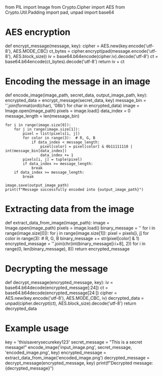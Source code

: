 from PIL import Image
from Crypto.Cipher import AES
from Crypto.Util.Padding import pad, unpad
import base64

# AES encryption
def encrypt_message(message, key):
    cipher = AES.new(key.encode('utf-8'), AES.MODE_CBC)
    ct_bytes = cipher.encrypt(pad(message.encode('utf-8'), AES.block_size))
    iv = base64.b64encode(cipher.iv).decode('utf-8')
    ct = base64.b64encode(ct_bytes).decode('utf-8')
    return iv + ct

# Encoding the message in an image
def encode_image(image_path, secret_data, output_image_path, key):
    encrypted_data = encrypt_message(secret_data, key)
    message_bin = ''.join(format(ord(char), '08b') for char in encrypted_data)
    image = Image.open(image_path)
    pixels = image.load()
    data_index = 0
    message_length = len(message_bin)

    for i in range(image.size[0]):
        for j in range(image.size[1]):
            pixel = list(pixels[i, j])
            for color in range(3):  # R, G, B
                if data_index < message_length:
                    pixel[color] = pixel[color] & 0b11111110 | int(message_bin[data_index])
                    data_index += 1
            pixels[i, j] = tuple(pixel)
            if data_index >= message_length:
                break
        if data_index >= message_length:
            break

    image.save(output_image_path)
    print(f"Message successfully encoded into {output_image_path}")

# Extracting data from the image
def extract_data_from_image(image_path):
    image = Image.open(image_path)
    pixels = image.load()
    binary_message = ''
    for i in range(image.size[0]):
        for j in range(image.size[1]):
            pixel = pixels[i, j]
            for color in range(3):  # R, G, B
                binary_message += str(pixel[color] & 1)
    encrypted_message = ''.join(chr(int(binary_message[i:i+8], 2)) for i in range(0, len(binary_message), 8))
    return encrypted_message

# Decrypting the message
def decrypt_message(encrypted_message, key):
    iv = base64.b64decode(encrypted_message[:24])
    ct = base64.b64decode(encrypted_message[24:])
    cipher = AES.new(key.encode('utf-8'), AES.MODE_CBC, iv)
    decrypted_data = unpad(cipher.decrypt(ct), AES.block_size).decode('utf-8')
    return decrypted_data

# Example usage
key = 'thisisaverysecurekey123'
secret_message = "This is a secret message!"
encode_image('input_image.png', secret_message, 'encoded_image.png', key)
encrypted_message = extract_data_from_image('encoded_image.png')
decrypted_message = decrypt_message(encrypted_message, key)
print(f"Decrypted message: {decrypted_message}")

